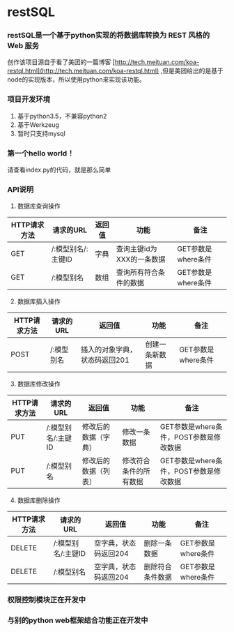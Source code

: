 # restSQL
### restSQL是一个基于python实现的将数据库转换为 REST 风格的 Web 服务

创作该项目源自于看了美团的一篇博客 [http://tech.meituan.com/koa-restql.html](http://tech.meituan.com/koa-restql.html) ,但是美团给出的是基于node的实现版本，所以使用python来实现该功能。

### 项目开发环境

 1. 基于python3.5，不兼容python2
 2. 基于Werkzeug
 3. 暂时只支持mysql

### 第一个hello world！

请查看index.py的代码，就是那么简单


### API说明

1. 数据库查询操作

| HTTP请求方法 | 请求的URL | 返回值 |功能 | 备注 |
| --- | --- | --- | --- | --- |
| GET | /:模型别名/:主键ID | 字典 |查询主键id为XXX的一条数据| GET参数是where条件 |
| GET | /:模型别名 | 数组 | 查询所有符合条件的数据| GET参数是where条件 |

2. 数据库插入操作

| HTTP请求方法 | 请求的URL | 返回值 |功能 | 备注 |
| --- | --- | --- | --- | --- |
| POST | /:模型别名 | 插入的对象字典，状态码返回201 |创建一条新数据| GET参数是where条件 |


3. 数据库修改操作

| HTTP请求方法 | 请求的URL | 返回值 |功能 | 备注 |
| --- | --- | --- | --- | --- |
| PUT | /:模型别名/:主键ID | 修改后的数据（字典） |修改一条数据| GET参数是where条件，POST参数是修改数据 |
| PUT | /:模型别名 | 修改后的数据（列表） |修改符合条件的所有数据| GET参数是where条件，POST参数是修改数据 |


4. 数据库删除操作

| HTTP请求方法 | 请求的URL | 返回值 |功能 | 备注 |
| --- | --- | --- | --- | --- |
| DELETE | /:模型别名/:主键ID | 空字典，状态码返回204 |删除一条数据| GET参数是where条件 |
| DELETE | /:模型别名 | 空字典，状态码返回204 |删除符合条件数据| GET参数是where条件 |


### 权限控制模块正在开发中
### 与别的python web框架结合功能正在开发中
